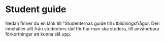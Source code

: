 # Student guide

Nedan finner du en länk till "Studenternas guide till utbildningsfrågor. Den innehåller allt från studenters råd för hur man ska studera, till användbara förkortningar att kunna slå upp.

